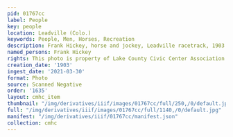```yaml
---
pid: 01767cc
label: People
key: people
location: Leadville (Colo.)
keywords: People, Men, Horses, Recreation
description: Frank Hickey, horse and jockey, Leadville racetrack, 1903
named_persons: Frank Hickey
rights: This photo is property of Lake County Civic Center Association.
creation_date: '1903'
ingest_date: '2021-03-30'
format: Photo
source: Scanned Negative
order: '1635'
layout: cmhc_item
thumbnail: "/img/derivatives/iiif/images/01767cc/full/250,/0/default.jpg"
full: "/img/derivatives/iiif/images/01767cc/full/1140,/0/default.jpg"
manifest: "/img/derivatives/iiif/01767cc/manifest.json"
collection: cmhc
---
```


